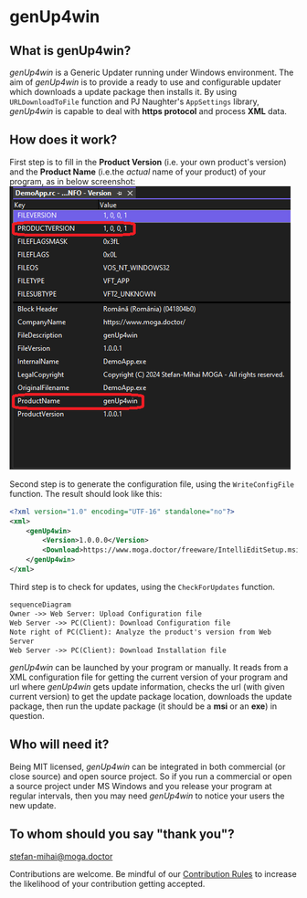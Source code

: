 # genUp4win

## What is genUp4win?
*genUp4win* is a Generic Updater running under Windows environment. The aim of *genUp4win* is to provide a ready to use and configurable updater which downloads a update package then installs it. By using `URLDownloadToFile` function and PJ Naughter's `AppSettings` library, *genUp4win* is capable to deal with **https protocol** and process **XML** data.

## How does it work?
First step is to fill in the **Product Version** (i.e. your own product's version) and the **Product Name** (i.e.the *actual* name of your product) of your program, as in below screenshot:
![ProductVersion.png](ProductVersion.png)

Second step is to generate the configuration file, using the `WriteConfigFile` function. The result should look like this:
```xml
<?xml version="1.0" encoding="UTF-16" standalone="no"?>
<xml>
    <genUp4win>
        <Version>1.0.0.0</Version>
        <Download>https://www.moga.doctor/freeware/IntelliEditSetup.msi</Download>
    </genUp4win>
</xml>
```

Third step is to check for updates, using the `CheckForUpdates` function.

```mermaid
sequenceDiagram
Owner ->> Web Server: Upload Configuration file
Web Server ->> PC(Client): Download Configuration file
Note right of PC(Client): Analyze the product's version from Web Server
Web Server ->> PC(Client): Download Installation file
```

*genUp4win* can be launched by your program or manually. It reads from a XML configuration file for getting the current version of your program and url where *genUp4win* gets update information, checks the url (with given current version) to get the update package location, downloads the update package, then run the update package (it should be a **msi** or an **exe**) in question.

## Who will need it?
Being MIT licensed, *genUp4win* can be integrated in both commercial (or close source) and open source project. So if you run a commercial or open a source project under MS Windows and you release your program at regular intervals, then you may need *genUp4win* to notice your users the new update.

## To whom should you say "thank you"?
stefan-mihai@moga.doctor

Contributions are welcome. Be mindful of our [Contribution Rules](CONTRIBUTING.md) to increase the likelihood of your contribution getting accepted.
